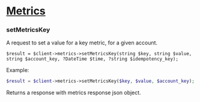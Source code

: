 # [Metrics](https://github.com/kickplan/sdk-php/blob/main/src/resources/Metrics.php)

### setMetricsKey
A request to set a value for a key metric, for a given account.

`$result = $client->metrics->setMetricsKey(string $key, string $value, string $account_key, ?DateTime $time, ?string $idempotency_key);`

Example:
```php
$result = $client->metrics->setMetricsKey($key, $value, $account_key);
```

Returns a response with metrics response json object.